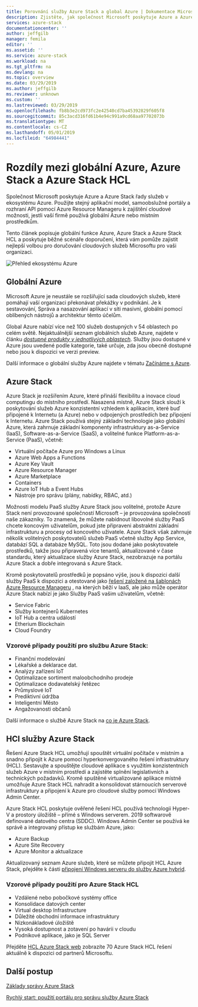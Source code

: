 ```yaml
---
title: Porovnání služby Azure Stack a global Azure | Dokumentace Microsoftu
description: Zjistěte, jak společnost Microsoft poskytuje Azure a Azure Stack řady služeb v ekosystému Azure
services: azure-stack
documentationcenter: ''
author: jeffgilb
manager: femila
editor: ''
ms.assetid: ''
ms.service: azure-stack
ms.workload: na
ms.tgt_pltfrm: na
ms.devlang: na
ms.topic: overview
ms.date: 03/29/2019
ms.author: jeffgilb
ms.reviewer: unknown
ms.custom: ''
ms.lastreviewed: 03/29/2019
ms.openlocfilehash: fb8b3e2cd973fc2e42540cd7ba45392829f605f8
ms.sourcegitcommit: 85c3acd316fd61b4e94c991a9cd68aa97702073b
ms.translationtype: MT
ms.contentlocale: cs-CZ
ms.lasthandoff: 05/01/2019
ms.locfileid: "64984441"
---
```

# <a name="differences-between-global-azure-azure-stack-and-azure-stack-hci"></a>Rozdíly mezi globální Azure, Azure Stack a Azure Stack HCL

Společnost Microsoft poskytuje Azure a Azure Stack řady služeb v ekosystému Azure. Použijte stejný aplikační model, samoobslužné portály a rozhraní API pomocí Azure Resource Manageru k zajištění cloudové možnosti, jestli vaší firmě používá globální Azure nebo místním prostředkům.

Tento článek popisuje globální funkce Azure, Azure Stack a Azure Stack HCL a poskytuje běžné scénáře doporučení, která vám pomůže zajistit nejlepší volbou pro doručování cloudových služeb Microsoftu pro vaši organizaci.

![Přehled ekosystému Azure](./media/compare-azure-azure-stack/azure-family.png)

## <a name="global-azure"></a>Globální Azure

Microsoft Azure je neustále se rozšiřující sada cloudových služeb, které pomáhají vaší organizaci překonávat překážky v podnikání. Je k sestavování, Správa a nasazování aplikací v síti masivní, globální pomocí oblíbených nástrojů a architektur těmto účelům.

Global Azure nabízí více než 100 služeb dostupných v 54 oblastech po celém světě. Nejaktuálnější seznam globálních služeb Azure, najdete v článku [ *dostupné produkty v jednotlivých oblastech*](https://azure.microsoft.com/regions/services). Služby jsou dostupné v Azure jsou uvedené podle kategorie, také určuje, zda jsou obecně dostupné nebo jsou k dispozici ve verzi preview.

Další informace o globální služby Azure najdete v tématu [Začínáme s Azure](https://docs.microsoft.com/azure/#pivot=get-started&panel=get-started1).

## <a name="azure-stack"></a>Azure Stack

Azure Stack je rozšířením Azure, které přináší flexibilitu a inovace cloud computingu do místního prostředí. Nasazená místně, Azure Stack slouží k poskytování služeb Azure konzistentní vzhledem k aplikacím, které buď připojené k Internetu (a Azure) nebo v odpojených prostředích bez připojení k Internetu. Azure Stack používá stejný základní technologie jako globální Azure, která zahrnuje základní komponenty infrastruktury as-a-Service (IaaS), Software-as-a-Service (SaaS), a volitelné funkce Platform-as-a-Service (PaaS), včetně:

- Virtuální počítače Azure pro Windows a Linux
- Azure Web Apps a Functions
- Azure Key Vault
- Azure Resource Manager
- Azure Marketplace
- Containers
- Azure IoT Hub a Event Hubs
- Nástroje pro správu (plány, nabídky, RBAC, atd.)

Možnosti modelu PaaS služby Azure Stack jsou volitelné, protože Azure Stack není provozované společností Microsoft – je provozována společností naše zákazníky. To znamená, že můžete nabídnout libovolné služby PaaS chcete koncovým uživatelům, pokud jste připraveni abstraktní základní infrastrukturu a procesy od koncového uživatele. Azure Stack však zahrnuje několik volitelných poskytovatelů služeb PaaS včetně služby App Service, databází SQL a databáze MySQL. Toto jsou dodané jako poskytovatele prostředků, takže jsou připravená více tenantů, aktualizované v čase standardu, který aktualizace služby Azure Stack, nezobrazuje na portálu Azure Stack a dobře integrovaná s Azure Stack.

Kromě poskytovatelů prostředků je popsáno výše, jsou k dispozici další služby PaaS k dispozici a otestované jako [řešení založené na šablonách Azure Resource Manageru](https://github.com/Azure/AzureStack-QuickStart-Templates) , na kterých běží v IaaS, ale jako může operátor Azure Stack nabízí je jako Služby PaaS vašim uživatelům, včetně:

- Service Fabric
- Služby kontejnerů Kubernetes
- IoT Hub a centra událostí
- Etherium Blockchain
- Cloud Foundry

### <a name="example-use-cases-for-azure-stack"></a>Vzorové případy použití pro službu Azure Stack:

- Finanční modelování
- Lékařské a deklarace dat.
- Analýzy zařízení IoT
- Optimalizace sortiment maloobchodního prodeje
- Optimalizace dodavatelský řetězec
- Průmyslové IoT
- Prediktivní údržba
- Inteligentní Město
- Angažovanosti občanů

Další informace o službě Azure Stack na [co je Azure Stack](azure-stack-overview.md).

## <a name="azure-stack-hci"></a>HCI služby Azure Stack 

Řešení Azure Stack HCL umožňují spouštět virtuální počítače v místním a snadno připojit k Azure pomocí hyperkonvergovaného řešení infrastruktury (HCL). Sestavujte a spouštějte cloudové aplikace s využitím konzistentních služeb Azure v místním prostředí a zajistěte splnění legislativních a technických požadavků. Kromě spuštěné virtualizované aplikace místně umožňuje Azure Stack HCL nahradit a konsolidovat stárnoucích serverové infrastruktury a připojení k Azure pro cloudové služby pomocí Windows Admin Center.

Azure Stack HCL poskytuje ověřené řešení HCL používá technologii Hyper-V a prostory úložiště – přímé s Windows serverem. 2019 softwarově definované datového centra (SDDC). Windows Admin Center se používá ke správě a integrovaný přístup ke službám Azure, jako:

- Azure Backup
- Azure Site Recovery
- Azure Monitor a aktualizace

Aktualizovaný seznam Azure služeb, které se můžete připojit HCL Azure Stack, přejděte k části [připojení Windows serveru do služby Azure hybrid](https://docs.microsoft.com/windows-server/azure-hybrid-services/index).

### <a name="example-use-cases-for-azure-stack-hci"></a>Vzorové případy použití pro Azure Stack HCL
- Vzdálené nebo pobočkové systémy office
- Konsolidace datových center
- Virtual desktop Infrastructure
- Důležité obchodní informace infrastruktury
- Nízkonákladové úložiště
- Vysoká dostupnost a zotavení po havárii v cloudu
- Podnikové aplikace, jako je SQL Server

Přejděte [HCL Azure Stack web](https://azure.microsoft.com/overview/azure-stack/hci/) zobrazíte 70 Azure Stack HCL řešení aktuálně k dispozici od partnerů Microsoftu.

## <a name="next-steps"></a>Další postup

[Základy správy Azure Stack](azure-stack-manage-basics.md)

[Rychlý start: použití portálu pro správu služby Azure Stack](azure-stack-manage-portals.md)
